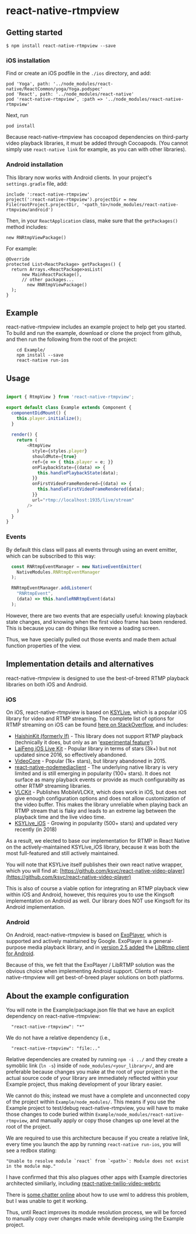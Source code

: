 
# react-native-rtmpview

## Getting started

`$ npm install react-native-rtmpview --save`

### iOS installation

Find or create an iOS podfile in the `./ios` directory, and add:

    pod 'Yoga', path: '../node_modules/react-native/ReactCommon/yoga/Yoga.podspec'
    pod 'React', path: '../node_modules/react-native'
    pod 'react-native-rtmpview', :path => '../node_modules/react-native-rtmpview'

Next, run

    pod install

Because react-native-rtmpview has cocoapod dependencies on third-party video playback libraries, it must be added through Cocoapods. (You cannot simply use `react-native link` for example, as you can with other libraries).

### Android installation

This library now works with Android clients. In your project's `settings.gradle` file, add:

    include ':react-native-rtmpview'
    project(':react-native-rtmpview').projectDir = new File(rootProject.projectDir, '<path_to>/node_modules/react-native-rtmpview/android')

Then, in your `ReactApplication` class, make sure that the `getPackages()` method includes:

    new RNRtmpViewPackage()

For example:

    @Override
    protected List<ReactPackage> getPackages() {
      return Arrays.<ReactPackage>asList(
          new MainReactPackage(),
          // other packages...
            new RNRtmpViewPackage()
      );
    }


## Example

react-native-rtmpview includes an example project to help get you started. To build and run the example, download or clone the project from github, and then run the following from the root of the project:

```
    cd Example/
    npm install --save
    react-native run-ios
```

## Usage
```javascript

import { RtmpView } from 'react-native-rtmpview';

export default class Example extends Component {
  componentDidMount() {
    this.player.initialize();
  }
  
  render() {
    return (
        <RtmpView
          style={styles.player}
          shouldMute={true}
          ref={e => { this.player = e; }}
          onPlaybackState={(data) => {
            this.handlePlaybackState(data);
          }}
          onFirstVideoFrameRendered={(data) => {
            this.handleFirstVideoFrameRendered(data);
          }}
          url="rtmp://localhost:1935/live/stream"
        />
    )
  }
}

```

### Events

By default this class will pass all events through using an event emitter,
which can be subscribed to this way:

```javascript
  const RNRtmpEventManager = new NativeEventEmitter(
    NativeModules.RNRtmpEventManager
  );

  RNRtmpEventManager.addListener(
    "RNRtmpEvent",
    (data) => this.handleRNRtmpEvent(data)
  );
```

However, there are two events that are especially useful: knowing playback
state changes, and knowing when the first video frame has been rendered.
This is because you can do things like remove a loading screen.

Thus, we have specially pulled out those events and made them actual
function properties of the view.


## Implementation details and alternatives

react-native-rtmpview is designed to use the best-of-breed RTMP playback libraries on both iOS and Android.


### iOS
On iOS, react-native-rtmpview is based on [KSYLive](https://github.com/ksvc/KSYLive_iOS), which is a popular iOS library for video and RTMP streaming. The complete list of options for RTMP streaming on iOS can be found [here on StackOverflow](https://stackoverflow.com/questions/43872012/ios-rtmp-streaming-library-lflivekit-vs-videocore-lib-vs-alternative), and includes:

* [HaishinKit (formerly lf)](https://github.com/shogo4405/HaishinKit.swift) - This library does not support RTMP playback (technically it does, but only as an '[experimental feature](https://github.com/shogo4405/HaishinKit.swift/issues/358)')
* [LaiFeng iOS Live Kit](https://github.com/LaiFengiOS/LFLiveKit) - Popular library in terms of stars (3k+) but not updated since 2016, so effectively abandoned.
* [VideoCore](https://github.com/jgh-/VideoCore-Inactive) - Popular (1k+ stars), but library abandoned in 2015.
* [react-native-nodemediaclient](https://github.com/NodeMedia/react-native-nodemediaclient) - The underlying native library is very limited and is still emerging in popularity (100+ stars). It does not surface as many playback events or provide as much configurabilty as other RTMP streaming libraries.
* [VLCKit](https://code.videolan.org/videolan/VLCKit) - Publishes MobileVLCKit, which does work in iOS, but does not give enough configuration options and does not allow customization of the video buffer. This makes the library unreliable when playing back an RTMP stream that is flaky and leads to an extreme lag between the playback time and the live video time.
* [KSYLive_iOS](https://github.com/ksvc/KSYLive_iOS) - Growing in popularity (500+ stars) and updated very recently (in 2018)

As a result, we elected to base our implementation for RTMP in React Native on the actively-maintained KSYLive_iOS library, because it was both the most full-featured and still actively maintained.

You will note that KSYLive itself publishes their own react native wrapper, which you will find at:
[https://github.com/ksvc/react-native-video-player](https://github.com/ksvc/react-native-video-player)

This is also of course a viable option for integrating an RTMP playback view within iOS and Android, however, this requires you to use the Kingsoft implementation on Android as well. Our library does NOT use Kingsoft for its Android implementation.

### Android

On Android, react-native-rtmpview is based on [ExoPlayer](https://github.com/google/ExoPlayer), which is supported and actively maintained by Google. ExoPlayer is a general-purpose media playback library, and in [version 2.5 added](https://medium.com/google-exoplayer/exoplayer-2-5-whats-new-b508c0ab606f) the [LibRtmp client for Android](https://github.com/ant-media/LibRtmp-Client-for-Android).

Because of this, we felt that the ExoPlayer / LibRTMP solution was the obvious choice when implementing Android support. Clients of react-native-rtmpview will get best-of-breed player solutions on both platforms. 

## About the example configuration

You will note in the Example/package.json file that we have an explicit dependency on react-native-rtmpview:

```
  "react-native-rtmpview": "*"
```

We do not have a relative dependency (i.e.,

```
  "react-native-rtmpview": "file:.."
```

Relative dependencies are created by running `npm -i ../` and they create a symoblic link (`ln -s`) inside of `node_modules/<your_library>/`, and are preferable because changes you make at the root of your project in the actual source code of your library are immediately reflected within your Example project, thus making development of your library easier.

We cannot do this; instead we must have a complete and unconnected copy of the project within `Example/node_modules/`. This means if you use the Example project to test/debug react-native-rtmpview, you will have to make those changes to code buried within `Example/node_modules/react-native-rtmpview`, and manually apply or copy those changes up one level at the root of the project.

We are required to use this architecture because if you create a relative link, every time you launch the app by running `react-native run-ios`, you will see a redbox stating:

```
"Unable to resolve module `react` from `<path>`: Module does not exist in the module map."
```

I have confirmed that this also plagues other apps with Example directories architected similiarly, including [react-native-twilio-video-webrtc](https://github.com/blackuy/react-native-twilio-video-webrtc)

There is [some chatter online](https://github.com/wix/wml/issues/14) about how to use wml to address this problem, but I was unable to get it working.

Thus, until React improves its module resolution process, we will be forced to manually copy over changes made while developing using the Example project.
